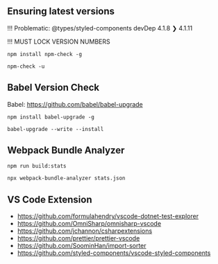 ## Ensuring latest versions

!!! Problematic: @types/styled-components devDep 4.1.8 ❯ 4.1.11

!!! MUST LOCK VERSION NUMBERS

`npm install npm-check -g`

`npm-check -u`

## Babel Version Check

Babel: https://github.com/babel/babel-upgrade

`npm install babel-upgrade -g`

`babel-upgrade --write --install`

## Webpack Bundle Analyzer

`npm run build:stats`

`npx webpack-bundle-analyzer stats.json`

## VS Code Extension

-   https://github.com/formulahendry/vscode-dotnet-test-explorer
-   https://github.com/OmniSharp/omnisharp-vscode
-   https://github.com/jchannon/csharpextensions
-   https://github.com/prettier/prettier-vscode
-   https://github.com/SoominHan/import-sorter
-   https://github.com/styled-components/vscode-styled-components
